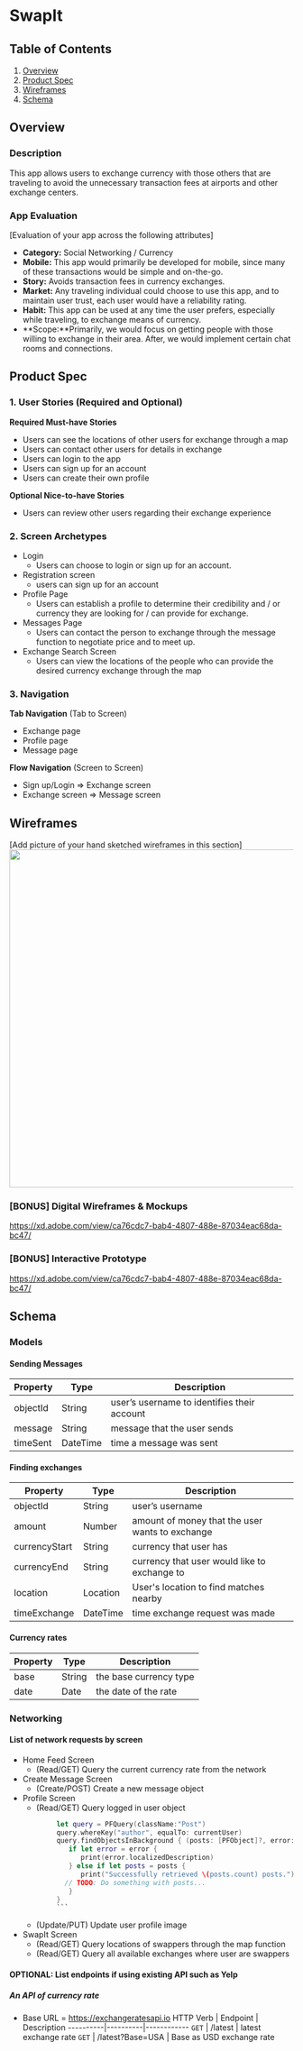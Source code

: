 # SwapIt

## Table of Contents
1. [Overview](#Overview)
1. [Product Spec](#Product-Spec)
1. [Wireframes](#Wireframes)
2. [Schema](#Schema)

## Overview
### Description
This app allows users to exchange currency with those others that are traveling to avoid the unnecessary transaction fees at airports and other exchange centers.

### App Evaluation
[Evaluation of your app across the following attributes]
- **Category:** Social Networking / Currency
- **Mobile:** This app would primarily be developed for mobile, since many of these transactions would be simple and on-the-go.
- **Story:** Avoids transaction fees in currency exchanges.
- **Market:** Any traveling individual could choose to use this app, and to maintain user trust, each user would have a reliability rating.
- **Habit:** This app can be used at any time the user prefers, especially while traveling, to exchange means of currency.
- **Scope:**Primarily, we would focus on getting people with those willing to exchange in their area. After, we would implement certain chat rooms and connections.


## Product Spec

### 1. User Stories (Required and Optional)

**Required Must-have Stories**

* Users can see the locations of other users for exchange through a map
* Users can contact other users for details in exchange
* Users can login to the app
* Users can sign up for an account
* Users can create their own profile

**Optional Nice-to-have Stories**

* Users can review other users regarding their exchange experience

### 2. Screen Archetypes

* Login
   * Users can choose to login or sign up for an account. 
* Registration screen
   * users can sign up for an account
* Profile Page
   * Users can establish a profile to determine their credibility and / or currency they are looking for / can provide for exchange. 
* Messages Page
   * Users can contact the person to exchange through the message function to negotiate price and to meet up.
* Exchange Search Screen
   * Users can view the locations of the people who can provide the desired currency exchange through the map

### 3. Navigation

**Tab Navigation** (Tab to Screen)

* Exchange page
* Profile page
* Message page


**Flow Navigation** (Screen to Screen)

* Sign up/Login => Exchange screen
* Exchange screen => Message screen

## Wireframes
[Add picture of your hand sketched wireframes in this section]
<img src="swappit-app.jpeg" width=600>

### [BONUS] Digital Wireframes & Mockups
https://xd.adobe.com/view/ca76cdc7-bab4-4807-488e-87034eac68da-bc47/

### [BONUS] Interactive Prototype
https://xd.adobe.com/view/ca76cdc7-bab4-4807-488e-87034eac68da-bc47/

## Schema 
### Models
#### Sending Messages

   | Property      | Type     | Description |
   | ------------- | -------- | ------------|
   | objectId      | String   | user’s username to identifies their account |
   | message        | String | message that the user sends |
   | timeSent         | DateTime    | time a message was sent |
#### Finding exchanges
   | Property      | Type     | Description |
   | ------------- | -------- | ------------|
   | objectId      | String   | user’s username |
   | amount      | Number | amount of money that the user wants to exchange |
   | currencyStart      | String    | currency that user has |
   | currencyEnd     | String    | currency that user would like to exchange to |
   | location      | Location    | User's location to find matches nearby |
   | timeExchange      | DateTime    |time exchange request was made |
#### Currency rates

   | Property      | Type     | Description |
   | ------------- | -------- | ------------|
   | base      | String   | the base currency type |
   | date        | Date | the date of the rate |
### Networking
#### List of network requests by screen
* Home Feed Screen
  * (Read/GET) Query the current currency rate from the network
* Create Message Screen
  * (Create/POST) Create a new message object
* Profile Screen
  * (Read/GET) Query logged in user object
    ```swift
         let query = PFQuery(className:"Post")
         query.whereKey("author", equalTo: currentUser)
         query.findObjectsInBackground { (posts: [PFObject]?, error: Error?) in
            if let error = error { 
               print(error.localizedDescription)
            } else if let posts = posts {
               print("Successfully retrieved \(posts.count) posts.")
           // TODO: Do something with posts...
            }
         }
         ```
  * (Update/PUT) Update user profile image
* SwapIt Screen
  * (Read/GET) Query locations of swappers through the map function
  * (Read/GET) Query all available exchanges where user are swappers
#### OPTIONAL: List endpoints if using existing API such as Yelp
##### An API of currency rate
- Base URL = https://exchangeratesapi.io
HTTP Verb | Endpoint | Description
   ----------|----------|------------
    `GET`    | /latest | latest exchange rate
    `GET`    | /latest?Base=USA | Base as USD exchange rate

